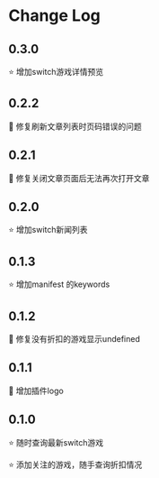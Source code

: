 # Change Log

## 0.3.0
⭐️ 增加switch游戏详情预览

## 0.2.2
🐛 修复刷新文章列表时页码错误的问题

## 0.2.1
🐛 修复关闭文章页面后无法再次打开文章

## 0.2.0
⭐️ 增加switch新闻列表

## 0.1.3
⭐️ 增加manifest 的keywords

## 0.1.2
🐛 修复没有折扣的游戏显示undefined

## 0.1.1

🎨 增加插件logo

## 0.1.0

⭐️ 随时查询最新switch游戏

⭐️ 添加关注的游戏，随手查询折扣情况
